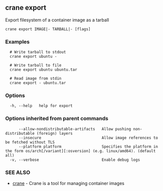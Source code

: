 ## crane export

Export filesystem of a container image as a tarball

```
crane export IMAGE|- TARBALL|- [flags]
```

### Examples

```
  # Write tarball to stdout
  crane export ubuntu -

  # Write tarball to file
  crane export ubuntu ubuntu.tar

  # Read image from stdin
  crane export - ubuntu.tar
```

### Options

```
  -h, --help   help for export
```

### Options inherited from parent commands

```
      --allow-nondistributable-artifacts   Allow pushing non-distributable (foreign) layers
      --insecure                           Allow image references to be fetched without TLS
      --platform platform                  Specifies the platform in the form os/arch[/variant][:osversion] (e.g. linux/amd64). (default all)
  -v, --verbose                            Enable debug logs
```

### SEE ALSO

* [crane](crane.md)	 - Crane is a tool for managing container images

